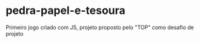 # pedra-papel-e-tesoura
Primeiro jogo criado com JS, projeto proposto pelo "TOP" como desafio de projeto
